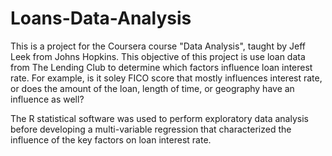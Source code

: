 # Loans-Data-Analysis

This is a project for the Coursera course "Data Analysis", taught by Jeff Leek from Johns Hopkins. This objective of this project is use loan data from The Lending Club to determine which factors influence loan interest rate. For example, is it soley FICO score that mostly influences interest rate, or does the amount of the loan, length of time, or geography have an influence as well?

The R statistical software was used to perform exploratory data analysis before developing a multi-variable regression that characterized the influence of the key factors on loan interest rate.
